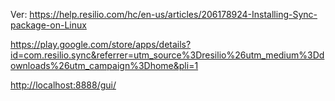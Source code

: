 Ver:
<https://help.resilio.com/hc/en-us/articles/206178924-Installing-Sync-package-on-Linux>

<https://play.google.com/store/apps/details?id=com.resilio.sync&referrer=utm_source%3Dresilio%26utm_medium%3Ddownloads%26utm_campaign%3Dhome&pli=1>

<http://localhost:8888/gui/>
